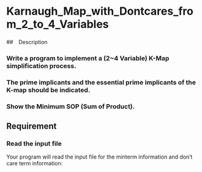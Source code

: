 # Karnaugh_Map_with_Dontcares_from_2_to_4_Variables
##　Description
###  Write a program to implement a (2~4 Variable) K-Map simplification process.
### The prime implicants and the essential prime implicants of the K-map should be indicated.
### Show the Minimum SOP (Sum of Product).  
## Requirement 
### Read the input file 
Your program will read the input file for the minterm information and don’t care term information: 

